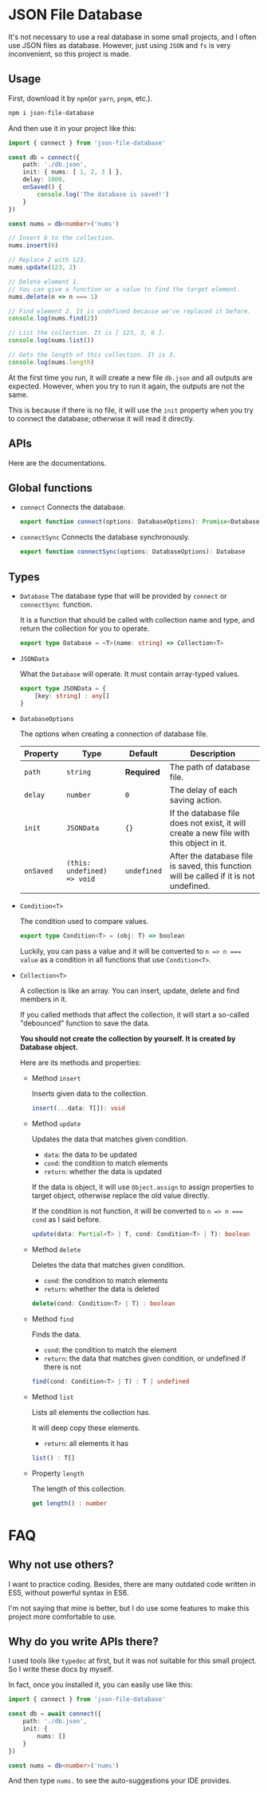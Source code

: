 # JSON File Database

It's not necessary to use a real database in some small projects, and I often use JSON files as database. However, just using `JSON` and `fs` is very inconvenient, so this project is made.

## Usage

First, download it by `npm`(or `yarn`, `pnpm`, etc.).

```bash
npm i json-file-database
```

And then use it in your project like this:

```typescript
import { connect } from 'json-file-database'

const db = connect({
    path: './db.json',
    init: { nums: [ 1, 2, 3 ] },
    delay: 1000,
    onSaved() {
        console.log('The database is saved!')
    }
})

const nums = db<number>('nums')

// Insert 6 to the collection.
nums.insert(6)

// Replace 2 with 123.
nums.update(123, 2)

// Delete element 1.
// You can give a function or a value to find the target element.
nums.delete(n => n === 1)

// Find element 2. It is undefined because we've replaced it before.
console.log(nums.find(2))

// List the collection. It is [ 123, 3, 6 ].
console.log(nums.list())

// Gets the length of this collection. It is 3.
console.log(nums.length)
```

At the first time you run, it will create a new file `db.json` and all outputs are expected. However, when you try to run it again, the outputs are not the same.

This is because if there is no file, it will use the `init` property when you try to connect the database; otherwise it will read it directly.

## APIs

Here are the documentations.

## Global functions

+ `connect`
    Connects the database.

    ```typescript
    export function connect(options: DatabaseOptions): Promise<Database>
    ```

+ `connectSync`
    Connects the database synchronously.

    ```typescript
    export function connectSync(options: DatabaseOptions): Database
    ```

## Types

+ `Database`
    The database type that will be provided by `connect` or `connectSync `function.

    It is a function that should be called with collection name and type, and return the collection for you to operate.

    ```typescript
    export type Database = <T>(name: string) => Collection<T>
    ```

+ `JSONData`

    What the `Database` will operate. It must contain array-typed values.

    ```typescript
    export type JSONData = {
        [key: string] : any[]
    }
    ```

+ `DatabaseOptions`

    The options when creating a connection of database file.

    | Property  | Type                        | Default      | Description                                                  |
    | --------- | --------------------------- | ------------ | ------------------------------------------------------------ |
    | `path`    | `string`                    | **Required** | The path of database file.                                   |
    | `delay`   | `number`                    | `0`          | The delay of each saving action.                             |
    | `init`    | `JSONData`                  | `{}`         | If the database file does not exist, it will create a new file with this object in it. |
    | `onSaved` | `(this: undefined) => void` | `undefined`  | After the database file is saved, this function will be called if it is not undefined. |

+ `Condition<T>`

  The condition used to compare values.

  ```typescript
  export type Condition<T> = (obj: T) => boolean
  ```

  Luckily, you can pass a value and it will be converted to `n => n === value` as a condition in all functions that use `Condition<T>`.

+ `Collection<T>`

  A collection is like an array. You can insert, update, delete and find members in it.

  If you called methods that affect the collection, it will start a so-called "debounced" function to save the data.

  **You should not create the collection by yourself. It is created by Database object.**

  Here are its methods and properties:

  + Method `insert`

    Inserts given data to the collection.

    ```typescript
    insert(...data: T[]): void
    ```

  + Method `update`

    Updates the data that matches given condition.

    + `data`: the data to be updated
    + `cond`: the condition to match elements
    + `return`: whether the data is updated

    If the data is object, it will use `Object.assign` to assign properties to target object, otherwise replace the old value directly.

    If the condition is not function, it will be converted to `n => n === cond` as I said before.

    ```typescript
    update(data: Partial<T> | T, cond: Condition<T> | T): boolean
    ```

  + Method `delete`

    Deletes the data that matches given condition.

    + `cond`: the condition to match elements
    + `return`: whether the data is deleted

    ```typescript
    delete(cond: Condition<T> | T) : boolean
    ```

  + Method `find`

    Finds the data.

    + `cond`: the condition to match the element
    + `return`: the data that matches given condition, or undefined if there is not

    ```typescript
    find(cond: Condition<T> | T) : T | undefined
    ```

  + Method `list`

    Lists all elements the collection has.

    It will deep copy these elements.

    + `return`: all elements it has

    ```typescript
    list() : T[]
    ```

  + Property `length`

    The length of this collection.

    ```typescript
    get length() : number
    ```

# FAQ

## Why not use others?

I want to practice coding. Besides, there are many outdated code written in ES5, without powerful syntax in ES6.

I'm not saying that mine is better, but I do use some features to make this project more comfortable to use.

## Why do you write APIs there?

I used tools like `typedoc` at first, but it was not suitable for this small project. So I write these docs by myself.

In fact, once you installed it, you can easily use like this:

```typescript
import { connect } from 'json-file-database'

const db = await connect({
    path: './db.json',
    init: {
        nums: []
    }
})

const nums = db<number>('nums')
```

And then type `nums.` to see the auto-suggestions your IDE provides.